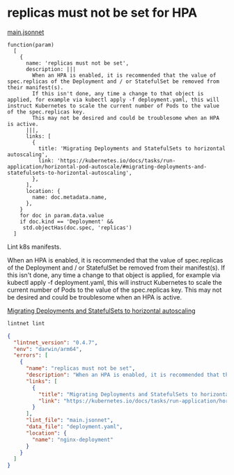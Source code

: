 # replicas must not be set for HPA

[main.jsonnet](main.jsonnet)

```jsonnet
function(param)
  [
    {
      name: 'replicas must not be set',
      description: |||
        When an HPA is enabled, it is recommended that the value of spec.replicas of the Deployment and / or StatefulSet be removed from their manifest(s).
        If this isn't done, any time a change to that object is applied, for example via kubectl apply -f deployment.yaml, this will instruct Kubernetes to scale the current number of Pods to the value of the spec.replicas key.
        This may not be desired and could be troublesome when an HPA is active.
      |||,
      links: [
        {
          title: 'Migrating Deployments and StatefulSets to horizontal autoscaling',
          link: 'https://kubernetes.io/docs/tasks/run-application/horizontal-pod-autoscale/#migrating-deployments-and-statefulsets-to-horizontal-autoscaling',
        },
      ],
      location: {
        name: doc.metadata.name,
      },
    }
    for doc in param.data.value
    if doc.kind == 'Deployment' &&
     std.objectHas(doc.spec, 'replicas')
  ]
```

Lint k8s manifests.

When an HPA is enabled, it is recommended that the value of spec.replicas of the Deployment and / or StatefulSet be removed from their manifest(s).
If this isn't done, any time a change to that object is applied, for example via kubectl apply -f deployment.yaml, this will instruct Kubernetes to scale the current number of Pods to the value of the spec.replicas key.
This may not be desired and could be troublesome when an HPA is active.

[Migrating Deployments and StatefulSets to horizontal autoscaling](https://kubernetes.io/docs/tasks/run-application/horizontal-pod-autoscale/#migrating-deployments-and-statefulsets-to-horizontal-autoscaling)

```sh
lintnet lint
```
```json
{
  "lintnet_version": "0.4.7",
  "env": "darwin/arm64",
  "errors": [
    {
      "name": "replicas must not be set",
      "description": "When an HPA is enabled, it is recommended that the value of spec.replicas of the Deployment and / or StatefulSet be removed from their manifest(s).\nIf this isn't done, any time a change to that object is applied, for example via kubectl apply -f deployment.yaml, this will instruct Kubernetes to scale the current number of Pods to the value of the spec.replicas key.\nThis may not be desired and could be troublesome when an HPA is active.\n",
      "links": [
        {
          "title": "Migrating Deployments and StatefulSets to horizontal autoscaling",
          "link": "https://kubernetes.io/docs/tasks/run-application/horizontal-pod-autoscale/#migrating-deployments-and-statefulsets-to-horizontal-autoscaling"
        }
      ],
      "lint_file": "main.jsonnet",
      "data_file": "deployment.yaml",
      "location": {
        "name": "nginx-deployment"
      }
    }
  ]
}
```

<!-- This file is generated by yodoc.
https://github.com/suzuki-shunsuke/yodoc
Please don't edit this code comment because yodoc depends on this code comment.
-->
